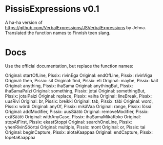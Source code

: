 PissisExpressions v0.1
=====================

A ha-ha version of https://github.com/VerbalExpressions/JSVerbalExpressions by Jehna. Translated the function names to Finnish teen slang.


Docs
====

Use the official documentation, but replace the function names:

Original: startOfLine, Pissix: rivinEga
Original: endOfLine, Pissix: rivinViga
Original: then, Pissix: sit
Original: find, Pissix: eti
Original: maybe, Pissix: kait
Original: anything, Pissix: ihaSama
Original: anythingBut, Pissix: ihaSamaPaizi
Original: something, Pissix: jotai
Original: somethingBut, Pissix: jotaiPaizi
Original: replace, Pissix: vaiha
Original: lineBreak, Pissix: uusRivi
Original: br, Pissix: breikki
Original: tab, Pissix: täbi
Original: word, Pissix: wördi
Original: anyOf, Pissix: mikäVaa
Original: range, Pissix: lössi
Original: addModifier, Pissix: uusSäätö
Original: removeModifier, Pissix: exäSäätö
Original: withAnyCase, Pissix: ihaSamaMikäKoko
Original: stopAtFirst, Pissix: ekastStoppi
Original: searchOneLine, Pissix: yhenRivinSöörtsi
Original: multiple, Pissix: mont
Original: or, Pissix: tai
Original: beginCapture, Pissix: alotaKaappaa
Original: endCapture, Pissix: lopetaKaappaa